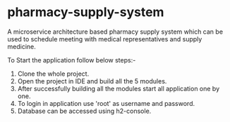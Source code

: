 # pharmacy-supply-system
A microservice architecture based pharmacy supply system which can be used to schedule meeting with medical representatives and supply medicine.

To Start the application follow below steps:-

1. Clone the whole project.
2. Open the project in IDE and build all the 5 modules.
3. After successfully building all the modules start all application one by one.
4. To login in application use 'root' as username and password.
5. Database can be accessed using h2-console.
